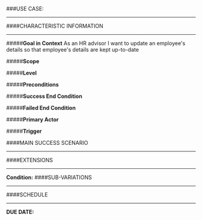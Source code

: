 ###USE CASE: 
***
####CHARACTERISTIC INFORMATION
***
#####__Goal in Context__
As an HR advisor I want to update an employee's details so that employee's details are kept up-to-date

#####__Scope__


#####__Level__


#####__Preconditions__


#####__Success End Condition__


#####__Failed End Condition__


#####__Primary Actor__


#####__Trigger__


####MAIN SUCCESS SCENARIO
***



####EXTENSIONS
***


__Condition:__ 
####SUB-VARIATIONS
***



####SCHEDULE
***
__DUE DATE:__